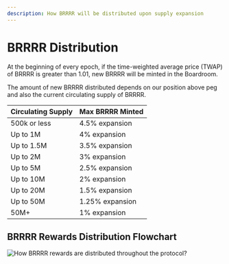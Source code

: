 ```yaml
---
description: How BRRRR will be distributed upon supply expansion
---
```


# BRRRR Distribution

At the beginning of every epoch, if the time-weighted average price (TWAP) of BRRRR is greater than 1.01, new BRRRR will be minted in the Boardroom.&#x20;

The amount of new BRRRR distributed depends on our position above peg and also the current circulating supply of BRRRR.

| Circulating Supply | Max BRRRR Minted |
| ------------------ | ---------------- |
| 500k or less       | 4.5% expansion   |
| Up to 1M           | 4% expansion     |
| Up to 1.5M         | 3.5% expansion   |
| Up to 2M           | 3% expansion     |
| Up to 5M           | 2.5% expansion   |
| Up to 10M          | 2% expansion     |
| Up to 20M          | 1.5% expansion   |
| Up to 50M          | 1.25% expansion  |
| 50M+               | 1% expansion     |

## BRRRR Rewards Distribution Flowchart

![How BRRRR rewards are distributed throughout the protocol?](../.gitbook/assets/BRRRR\_BRRRRDistribution.png)
